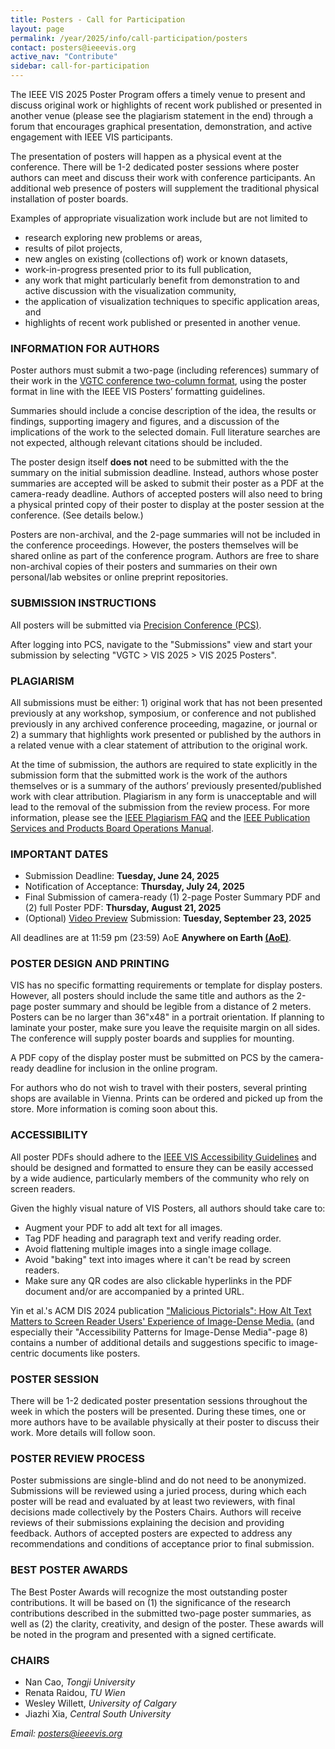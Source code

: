 ```yaml
---
title: Posters - Call for Participation
layout: page
permalink: /year/2025/info/call-participation/posters
contact: posters@ieeevis.org
active_nav: "Contribute"
sidebar: call-for-participation
---
```


The IEEE VIS 2025 Poster Program offers a timely venue to present and discuss original work or highlights of recent work published or presented in another venue (please see the plagiarism statement in the end) through a forum that encourages graphical presentation, demonstration, and active engagement with IEEE VIS participants.

The presentation of posters will happen as a physical event at the conference. There will be 1-2 dedicated poster sessions where poster authors can meet and discuss their work with conference participants. An additional web presence of posters will supplement the traditional physical installation of poster boards. 

Examples of appropriate visualization work include but are not limited to

* research exploring new problems or areas,
* results of pilot projects,
* new angles on existing (collections of) work or known datasets,
* work-in-progress presented prior to its full publication,
* any work that might particularly benefit from demonstration to and
  active discussion with the visualization community,
* the application of visualization techniques to
  specific application areas, and 
* highlights of recent work published or presented in another venue.

### INFORMATION FOR AUTHORS

Poster authors must submit a two-page (including references) summary of their work in the [VGTC conference two-column format](https://tc.computer.org/vgtc/publications/conference), using the poster format in line with the IEEE VIS Posters’ formatting guidelines.

Summaries should include a concise description of the idea, the results or findings, supporting imagery and figures, and a discussion of the implications of the work to the selected domain. Full literature searches are not expected, although relevant citations should be included.

The poster design itself **does not** need to be submitted with the the summary on the initial submission deadline. Instead, authors whose poster summaries are accepted will be asked to submit their poster as a PDF at the camera-ready deadline. Authors of accepted posters will also need to bring a physical printed copy of their poster to display at the poster session at the conference. (See details below.)

Posters are non-archival, and the 2-page summaries will not be included in the conference proceedings. However, the posters themselves will be shared online as part of the conference program. Authors are free to share non-archival copies of their posters and summaries on their own personal/lab websites or online preprint repositories. 

### SUBMISSION INSTRUCTIONS

All posters will be submitted via [Precision Conference (PCS)](https://new.precisionconference.com/). 

After logging into PCS, navigate to the "Submissions" view and start your submission by selecting "VGTC > VIS 2025 > VIS 2025 Posters".

### PLAGIARISM
All submissions must be either: 1) original work that has not been presented previously at any workshop, symposium, or conference and not published previously in any archived conference proceeding, magazine, or journal or 2) a summary that highlights work presented or published by the authors in a related venue with a clear statement of attribution to the original work.

At the time of submission, the authors are required to state explicitly in the submission form that the submitted work is the work of the authors themselves or is a summary of the authors’ previously presented/published work with clear attribution. Plagiarism in any form is unacceptable and will lead to the removal of the submission from the review process. For more information, please see the [IEEE Plagiarism FAQ](https://www.ieee.org/publications/rights/plagiarism/plagiarism.html) and the [IEEE Publication Services and Products Board Operations Manual](https://pspb.ieee.org/images/files/files/opsmanual.pdf). 

### IMPORTANT DATES
* Submission Deadline: **Tuesday, June 24, 2025**
* Notification of Acceptance: **Thursday, July 24, 2025**
* Final Submission of camera-ready (1) 2-page Poster Summary PDF and (2) full Poster PDF: **Thursday, August 21, 2025**
* (Optional) [Video Preview](/year/2025/info/presenter-information/fast-forward-and-video-previews) Submission: **Tuesday, September 23, 2025**

All deadlines are at 11:59 pm (23:59) AoE **Anywhere on Earth [(AoE)](https://time.is/Anywhere_on_Earth)**.

### POSTER DESIGN AND PRINTING
VIS has no specific formatting requirements or template for display posters. However, all posters should include the same title and authors as the 2-page poster summary and should be legible from a distance of 2 meters. Posters can be no larger than 36"x48" in a portrait orientation. If planning to laminate your poster, make sure you leave the requisite margin on all sides. The conference will supply poster boards and supplies for mounting. 

A PDF copy of the display poster must be submitted on PCS by the camera-ready deadline for inclusion in the online program. 

For authors who do not wish to travel with their posters, several printing shops are available in Vienna. Prints can be ordered and picked up from the store. More information is coming soon about this. 

### ACCESSIBILITY

All poster PDFs should adhere to the [IEEE VIS Accessibility Guidelines](https://ieeevis.org/year/2025/info/call-participation/make-pdf-accessible) and should be designed and formatted to ensure they can be easily accessed by a wide audience, particularly members of the community who rely on screen readers. 

Given the highly visual nature of VIS Posters, all authors should take care to:
* Augment your PDF to add alt text for all images.
* Tag PDF heading and paragraph text and verify reading order. 
* Avoid flattening multiple images into a single image collage.
* Avoid "baking" text into images where it can't be read by screen readers. 
* Make sure any QR codes are also clickable hyperlinks in the PDF document and/or are accompanied by a printed URL. 

Yin et al.'s ACM DIS 2024 publication ["Malicious Pictorials": How Alt Text Matters to Screen Reader Users' Experience of Image-Dense Media.](https://doi.org/10.1145/3643834.3660747) (and especially their "Accessibility Patterns for Image-Dense Media"-page 8) contains a number of additional details and suggestions specific to image-centric documents like posters. 

### POSTER SESSION

There will be 1-2 dedicated poster presentation sessions throughout the week in which the posters will be presented. During these times, one or more authors have to be available physically at their poster to discuss their work. More details will follow soon.

### POSTER REVIEW PROCESS

Poster submissions are single-blind and do not need to be anonymized. Submissions will be reviewed using a juried process, during which each poster will be read and evaluated by at least two reviewers, with final decisions made collectively by the Posters Chairs.  Authors will receive reviews of their submissions explaining the decision and providing feedback. Authors of accepted posters are expected to address any recommendations and conditions of acceptance prior to final submission.

### BEST POSTER AWARDS 

The Best Poster Awards will recognize the most outstanding poster contributions. It will be based on (1)  the significance of the research contributions described in the submitted two-page poster summaries, as well as (2) the clarity, creativity, and design of the poster. These awards will be noted in the program and presented with a signed certificate.


### CHAIRS

* Nan Cao, *Tongji University*
* Renata Raidou, *TU Wien*
* Wesley Willett, *University of Calgary*
* Jiazhi Xia, *Central South University*	

*Email: [posters@ieeevis.org](mailto:posters@ieeevis.org)*
